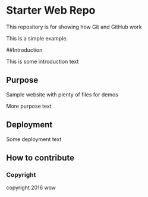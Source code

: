 # Starter Web Repo

This repository is for showing how Git and GitHub work

This is a simple example.

##Introduction

This is some introduction text

## Purpose

Sample website with plenty of files for demos

More purpose text

## Deployment

Some deployment text

## How to contribute

### Copyright

copyright 2016
wow